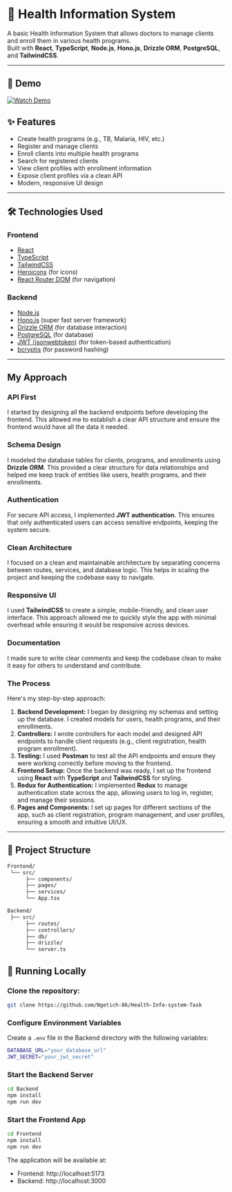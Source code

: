 # 🏥 Health Information System

A basic Health Information System that allows doctors to manage clients and enroll them in various health programs.  
Built with **React**, **TypeScript**, **Node.js**, **Hono.js**, **Drizzle ORM**, **PostgreSQL**, and **TailwindCSS**.

---

## 📸 Demo

[![Watch Demo](https://imagekit.io/tools/asset-public-link?detail=%7B%22name%22%3A%22health-info-system.png%22%2C%22type%22%3A%22image%2Fpng%22%2C%22signedurl_expire%22%3A%222028-04-27T15%3A39%3A58.712Z%22%2C%22signedUrl%22%3A%22https%3A%2F%2Fmedia-hosting.imagekit.io%2F6d50325f4a314395%2Fhealth-info-system.png%3FExpires%3D1840462799%26Key-Pair-Id%3DK2ZIVPTIP2VGHC%26Signature%3DV8u9xxmM~8TnCfc8oPGJzbVIPqWR90ZTyn49viXaAU861we4JBG-QBBsHbVbF1oAeb-QC1ZRbIw4a95Y3R1moqoOCrzrh520g4DrTvc0ktLefLkjCz0Qev8EB6q61buEhM4cGkMZPzth9XNuWqwn5L7JUTlrq-FT3Zqb8leCI3t8cROsKZTQBrws2gG8OqzAe6oC2CCNVGwXAM1EDhm9bjZabQUEVzEkd0qNXopYg4iSVjq~wKTbAqkjhYcbZrYon0Ux5vrsN8HCar8vbHuv4LjMtU90bSyFX7qrjuoye3EVJPiIIZIUplTKnXxvx6Ei3ZXqD67SBBSD7ICx~9Tpfg__%22%7D)](https://www.loom.com/share/6a9b81cb8b014ed8bb117f3efa331e4f?sid=f1131312-1ee5-4c7c-8e1d-aa2491977648)


## ✨ Features

- Create health programs (e.g., TB, Malaria, HIV, etc.)
- Register and manage clients
- Enroll clients into multiple health programs
- Search for registered clients
- View client profiles with enrollment information
- Expose client profiles via a clean API
- Modern, responsive UI design

---

## 🛠️ Technologies Used

### Frontend
- [React](https://react.dev/)
- [TypeScript](https://www.typescriptlang.org/)
- [TailwindCSS](https://tailwindcss.com/)
- [Heroicons](https://heroicons.com/) (for icons)
- [React Router DOM](https://reactrouter.com/) (for navigation)

### Backend
- [Node.js](https://nodejs.org/)
- [Hono.js](https://hono.dev/) (super fast server framework)
- [Drizzle ORM](https://orm.drizzle.team/) (for database interaction)
- [PostgreSQL](https://www.postgresql.org/) (for database)
- [JWT (jsonwebtoken)](https://github.com/auth0/node-jsonwebtoken) (for token-based authentication)
- [bcryptjs](https://github.com/dcodeIO/bcrypt.js/) (for password hashing)

---

## My Approach

### API First
I started by designing all the backend endpoints before developing the frontend. This allowed me to establish a clear API structure and ensure the frontend would have all the data it needed. 

### Schema Design
I modeled the database tables for clients, programs, and enrollments using **Drizzle ORM**. This provided a clear structure for data relationships and helped me keep track of entities like users, health programs, and their enrollments.

### Authentication
For secure API access, I implemented **JWT authentication**. This ensures that only authenticated users can access sensitive endpoints, keeping the system secure.

### Clean Architecture
I focused on a clean and maintainable architecture by separating concerns between routes, services, and database logic. This helps in scaling the project and keeping the codebase easy to navigate.

### Responsive UI
I used **TailwindCSS** to create a simple, mobile-friendly, and clean user interface. This approach allowed me to quickly style the app with minimal overhead while ensuring it would be responsive across devices.

### Documentation
I made sure to write clear comments and keep the codebase clean to make it easy for others to understand and contribute.

### The Process
Here's my step-by-step approach:
1. **Backend Development:** I began by designing my schemas and setting up the database. I created models for users, health programs, and their enrollments.
2. **Controllers:** I wrote controllers for each model and designed API endpoints to handle client requests (e.g., client registration, health program enrollment).
3. **Testing:** I used **Postman** to test all the API endpoints and ensure they were working correctly before moving to the frontend.
4. **Frontend Setup:** Once the backend was ready, I set up the frontend using **React** with **TypeScript** and **TailwindCSS** for styling.
5. **Redux for Authentication:** I implemented **Redux** to manage authentication state across the app, allowing users to log in, register, and manage their sessions.
6. **Pages and Components:** I set up pages for different sections of the app, such as client registration, program management, and user profiles, ensuring a smooth and intuitive UI/UX.

---

## 📂 Project Structure

```bash
Frontend/
 └── src/
      ├── components/
      ├── pages/
      ├── services/
      └── App.tsx

Backend/
 ├── src/
      ├── routes/
      ├── controllers/
      ├── db/
      ├── drizzle/
      └── server.ts
```
## 🚀 Running Locally

### Clone the repository:

```bash
git clone https://github.com/Ngetich-86/Health-Info-system-Task
```

### Configure Environment Variables

Create a `.env` file in the Backend directory with the following variables:
```bash
DATABASE_URL="your_database_url"
JWT_SECRET="your_jwt_secret"
```

### Start the Backend Server

```bash
cd Backend
npm install
npm run dev
```

### Start the Frontend App

```bash
cd Frontend
npm install
npm run dev
```

The application will be available at:
- Frontend: http://localhost:5173
- Backend: http://localhost:3000



